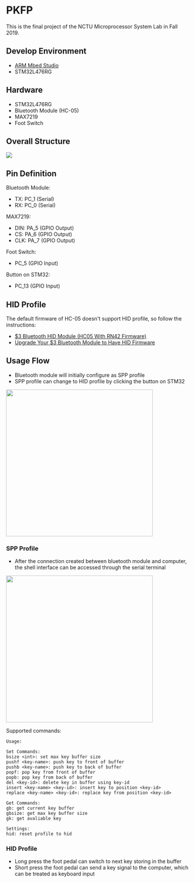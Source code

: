 # PKFP

This is the final project of the NCTU Microprocessor System Lab in Fall 2019.

## Develop Environment

* [ARM Mbed Studio](https://os.mbed.com/studio/)
* STM32L476RG

## Hardware

* STM32L476RG
* Bluetooth Module (HC-05)
* MAX7219
* Foot Switch

## Overall Structure

![](https://i.imgur.com/f1exyVf.png)

## Pin Definition

Bluetooth Module:

* TX: PC_1 (Serial)
* RX: PC_0 (Serial)

MAX7219:

* DIN: PA_5 (GPIO Output)
* CS: PA_6 (GPIO Output)
* CLK: PA_7 (GPIO Output)

Foot Switch:

* PC_5 (GPIO Input)

Button on STM32:

* PC_13 (GPIO Input)

## HID Profile

The default firmware of HC-05 doesn't support HID profile, so follow the instructions:

* [$3 Bluetooth HID Module (HC05 With RN42 Firmware)](https://www.instructables.com/id/3-Bluetooth-HID-Module-HC05-With-RN42-Firmware/)
* [Upgrade Your $3 Bluetooth Module to Have HID Firmware](https://www.instructables.com/id/Upgrade-Your-3-Bluetooth-Module-to-Have-HID-Firmwa/)

## Usage Flow

* Bluetooth module will initially configure as SPP profile
* SPP profile can change to HID profile by clicking the button on STM32

<img src="https://i.imgur.com/ZrhzBfb.png" width=400 />

### SPP Profile

* After the connection created between bluetooth module and computer, the shell interface can be accessed through the serial terminal

<img src="https://i.imgur.com/0jAn2ry.png" width=400 />

Supported commands:

```
Usage:

Set Commands:
bsize <int>: set max key buffer size
pushf <key-name>: push key to front of buffer
pushb <key-name>: push key to back of buffer
popf: pop key from front of buffer
popb: pop key from back of buffer
del <key-id>: delete key in buffer using key-id
insert <key-name> <key-id>: insert key to position <key-id>
replace <key-name> <key-id>: replace key from position <key-id>

Get Commands:
gb: get current key buffer
gbsize: get max key buffer size
gk: get avaliable key

Settings:
hid: reset profile to hid
```

### HID Profile

* Long press the foot pedal can switch to next key storing in the buffer
* Short press the foot pedal can send a key signal to the computer, which can be treated as keyboard input